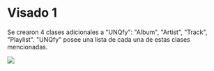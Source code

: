# Visado 1
Se crearon 4 clases adicionales a "UNQfy": "Album", "Artist", "Track", "Playlist".
"UNQfy" posee una lista de cada una de estas clases mencionadas.

<a href=https://ibb.co/jMkGrn><img src=https://ibb.co/jMkGrn /></a>
